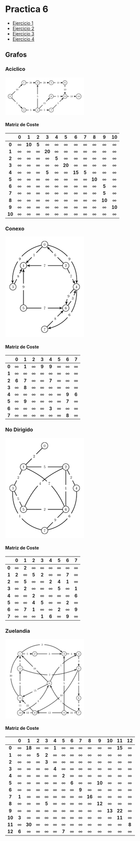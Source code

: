 # Practica 6
* [Ejercicio 1](https://github.com/krosf-university/EDNL/blob/master/include/grafos/alg.hpp#L76-L112)
* [Ejercicio 2](https://github.com/krosf-university/EDNL/blob/master/include/practicas/P6.hpp#L18-L48)
* [Ejercicio 3](https://github.com/krosf-university/EDNL/blob/master/include/practicas/P6.hpp#L50-L72)
* [Ejercicio 4](https://github.com/krosf-university/EDNL/blob/master/include/practicas/P6.hpp#L74-L98)

## Grafos
### Aciclico
<img src="images/aciclico.png" alt="Grafo Aciclico" width="50%"/>

#### Matriz de Coste
|        |   0   |   1    |   2   |   3    |   4   |   5    |   6    |   7   |   8    |   9    |   10   |
| :----: | :---: | :----: | :---: | :----: | :---: | :----: | :----: | :---: | :----: | :----: | :----: |
| **0**  |   ∞   | **10** | **5** |   ∞    |   ∞   |   ∞    |   ∞    |   ∞   |   ∞    |   ∞    |   ∞    |
| **1**  |   ∞   |   ∞    |   ∞   | **20** |   ∞   |   ∞    |   ∞    |   ∞   |   ∞    |   ∞    |   ∞    |
| **2**  |   ∞   |   ∞    |   ∞   |   ∞    | **5** |   ∞    |   ∞    |   ∞   |   ∞    |   ∞    |   ∞    |
| **3**  |   ∞   |   ∞    |   ∞   |   ∞    |   ∞   | **20** |   ∞    |   ∞   |   ∞    |   ∞    |   ∞    |
| **4**  |   ∞   |   ∞    |   ∞   | **5**  |   ∞   |   ∞    | **15** | **5** |   ∞    |   ∞    |   ∞    |
| **5**  |   ∞   |   ∞    |   ∞   |   ∞    |   ∞   |   ∞    |   ∞    |   ∞   | **10** |   ∞    |   ∞    |
| **6**  |   ∞   |   ∞    |   ∞   |   ∞    |   ∞   |   ∞    |   ∞    |   ∞   |   ∞    | **5**  |   ∞    |
| **7**  |   ∞   |   ∞    |   ∞   |   ∞    |   ∞   |   ∞    |   ∞    |   ∞   |   ∞    | **5**  |   ∞    |
| **8**  |   ∞   |   ∞    |   ∞   |   ∞    |   ∞   |   ∞    |   ∞    |   ∞   |   ∞    | **10** |   ∞    |
| **9**  |   ∞   |   ∞    |   ∞   |   ∞    |   ∞   |   ∞    |   ∞    |   ∞   |   ∞    |   ∞    | **10** |
| **10** |   ∞   |   ∞    |   ∞   |   ∞    |   ∞   |   ∞    |   ∞    |   ∞   |   ∞    |   ∞    |   ∞    |
### Conexo
<img src="images/conexo.png" alt="Grafo Conexo" width="50%"/>

#### Matriz de Coste
|       |   0   |   1   |   2   |   3   |   4   |   5   |   6   |   7   |
| :---: | :---: | :---: | :---: | :---: | :---: | :---: | :---: | :---: |
| **0** |   ∞   | **1** |   ∞   | **9** | **9** |   ∞   |   ∞   |   ∞   |
| **1** |   ∞   |   ∞   |   ∞   |   ∞   |   ∞   |   ∞   |   ∞   |   ∞   |
| **2** | **6** | **7** |   ∞   |   ∞   | **7** |   ∞   |   ∞   |   ∞   |
| **3** |   ∞   | **8** |   ∞   |   ∞   |   ∞   |   ∞   |   ∞   |   ∞   |
| **4** |   ∞   |   ∞   |   ∞   |   ∞   |   ∞   |   ∞   | **9** | **6** |
| **5** |   ∞   | **9** |   ∞   |   ∞   |   ∞   |   ∞   | **7** |   ∞   |
| **6** |   ∞   |   ∞   |   ∞   |   ∞   | **3** |   ∞   |   ∞   |   ∞   |
| **7** |   ∞   |   ∞   |   ∞   |   ∞   |   ∞   |   ∞   | **8** |   ∞   |
### No Dirigido
<img src="images/no_dirigido.png" alt="Grafo No Dirigido" width="50%"/>

#### Matriz de Coste
|       |   0   |   1   |   2   |   3   |   4   |   5   |   6   |   7   |
| :---: | :---: | :---: | :---: | :---: | :---: | :---: | :---: | :---: |
| **0** |   ∞   | **2** |   ∞   |   ∞   |   ∞   |   ∞   |   ∞   |   ∞   |
| **1** | **2** |   ∞   | **5** | **2** |   ∞   |   ∞   | **7** |   ∞   |
| **2** |   ∞   | **5** |   ∞   |   ∞   | **2** | **4** | **1** |   ∞   |
| **3** |   ∞   | **2** |   ∞   |   ∞   |   ∞   | **5** |   ∞   | **1** |
| **4** |   ∞   |   ∞   | **2** |   ∞   |   ∞   |   ∞   |   ∞   | **6** |
| **5** |   ∞   |   ∞   | **4** | **5** |   ∞   |   ∞   | **2** |   ∞   |
| **6** |   ∞   | **7** | **1** |   ∞   |   ∞   | **2** |   ∞   | **9** |
| **7** |   ∞   |   ∞   |   ∞   | **1** | **6** |   ∞   | **9** |   ∞   |
### Zuelandia
<img src="images/zuelandia.png" alt="Zuelandia" width="50%"/>

#### Matriz de Coste
|        |   0   |   1    |   2   |   3   |   4   |   5   |   6   |   7   |   8    |   9    |   10   |   11   |  12   |
| :----: | :---: | :----: | :---: | :---: | :---: | :---: | :---: | :---: | :----: | :----: | :----: | :----: | :---: |
| **0**  |   ∞   | **18** |   ∞   |   ∞   | **1** |   ∞   |   ∞   |   ∞   |   ∞    |   ∞    |   ∞    | **15** |   ∞   |
| **1**  |   ∞   |   ∞    | **5** | **2** |   ∞   |   ∞   |   ∞   |   ∞   |   ∞    |   ∞    |   ∞    |   ∞    |   ∞   |
| **2**  |   ∞   |   ∞    |   ∞   | **3** |   ∞   |   ∞   |   ∞   |   ∞   |   ∞    |   ∞    |   ∞    |   ∞    |   ∞   |
| **3**  |   ∞   |   ∞    |   ∞   |   ∞   | **4** |   ∞   |   ∞   |   ∞   |   ∞    |   ∞    |   ∞    |   ∞    |   ∞   |
| **4**  |   ∞   |   ∞    |   ∞   |   ∞   |   ∞   | **2** |   ∞   |   ∞   |   ∞    |   ∞    |   ∞    |   ∞    |   ∞   |
| **5**  |   ∞   |   ∞    |   ∞   |   ∞   |   ∞   |   ∞   | **6** |   ∞   |   ∞    | **10** |   ∞    |   ∞    |   ∞   |
| **6**  |   ∞   |   ∞    |   ∞   |   ∞   |   ∞   |   ∞   |   ∞   | **9** |   ∞    |   ∞    |   ∞    |   ∞    |   ∞   |
| **7**  | **1** |   ∞    |   ∞   |   ∞   |   ∞   |   ∞   |   ∞   |   ∞   | **16** |   ∞    |   ∞    |   ∞    |   ∞   |
| **8**  |   ∞   |   ∞    |   ∞   | **5** |   ∞   |   ∞   |   ∞   |   ∞   |   ∞    | **12** |   ∞    |   ∞    |   ∞   |
| **9**  |   ∞   |   ∞    |   ∞   |   ∞   |   ∞   |   ∞   |   ∞   |   ∞   |   ∞    |   ∞    | **13** | **22** |   ∞   |
| **10** | **3** |   ∞    |   ∞   |   ∞   |   ∞   |   ∞   |   ∞   |   ∞   |   ∞    |   ∞    |   ∞    | **11** |   ∞   |
| **11** |   ∞   | **30** |   ∞   |   ∞   |   ∞   |   ∞   |   ∞   |   ∞   |   ∞    |   ∞    |   ∞    |   ∞    | **8** |
| **12** | **6** |   ∞    |   ∞   |   ∞   |   ∞   | **7** |   ∞   |   ∞   |   ∞    |   ∞    |   ∞    |   ∞    |   ∞   |